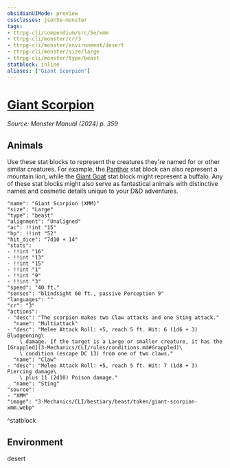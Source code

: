 ```yaml
---
obsidianUIMode: preview
cssclasses: json5e-monster
tags:
- ttrpg-cli/compendium/src/5e/xmm
- ttrpg-cli/monster/cr/3
- ttrpg-cli/monster/environment/desert
- ttrpg-cli/monster/size/large
- ttrpg-cli/monster/type/beast
statblock: inline
aliases: ["Giant Scorpion"]
---
```

# [Giant Scorpion](3-Mechanics\CLI\bestiary\beast/giant-scorpion-xmm.md)
*Source: Monster Manual (2024) p. 359*  

## Animals

Use these stat blocks to represent the creatures they're named for or other similar creatures. For example, the [Panther](3-Mechanics/CLI/bestiary/beast/panther-xmm.md) stat block can also represent a mountain lion, while the [Giant Goat](3-Mechanics/CLI/bestiary/beast/giant-goat-xmm.md) stat block might represent a buffalo. Any of these stat blocks might also serve as fantastical animals with distinctive names and cosmetic details unique to your D&D adventures.

```statblock
"name": "Giant Scorpion (XMM)"
"size": "Large"
"type": "beast"
"alignment": "Unaligned"
"ac": !!int "15"
"hp": !!int "52"
"hit_dice": "7d10 + 14"
"stats":
- !!int "16"
- !!int "13"
- !!int "15"
- !!int "1"
- !!int "9"
- !!int "3"
"speed": "40 ft."
"senses": "blindsight 60 ft., passive Perception 9"
"languages": ""
"cr": "3"
"actions":
- "desc": "The scorpion makes two Claw attacks and one Sting attack."
  "name": "Multiattack"
- "desc": "Melee Attack Roll: +5, reach 5 ft. Hit: 6 (1d6 + 3) Bludgeoning\
    \ damage. If the target is a Large or smaller creature, it has the [Grappled](3-Mechanics/CLI/rules/conditions.md#Grappled)\
    \ condition (escape DC 13) from one of two claws."
  "name": "Claw"
- "desc": "Melee Attack Roll: +5, reach 5 ft. Hit: 7 (1d8 + 3) Piercing damage\
    \ plus 11 (2d10) Poison damage."
  "name": "Sting"
"source":
- "XMM"
"image": "3-Mechanics/CLI/bestiary/beast/token/giant-scorpion-xmm.webp"
```
^statblock

## Environment

desert